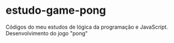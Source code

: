 # estudo-game-pong
Códigos do meu estudos de lógica da programação e JavaScript. Desenvolvimento do jogo "pong" 
